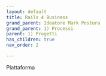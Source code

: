 ```yaml
---
layout: default
title: Rails 4 Business
grand_parent: Ideatore Mark Postura 
grand_parent: 1) Processi
parent: 1) Progetti
has_children: true
nav_order: 2

---
```


Piattaforma
